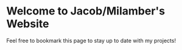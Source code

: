 # Welcome to Jacob/Milamber's Website
  Feel free to bookmark this page to stay up to date with my projects!
